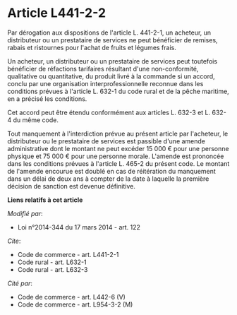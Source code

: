 # Article L441-2-2

Par dérogation aux dispositions de l'article L. 441-2-1, un acheteur, un distributeur ou un prestataire de services ne peut
bénéficier de remises, rabais et ristournes pour l'achat de fruits et légumes frais. 

Un acheteur, un distributeur ou un prestataire de services peut toutefois bénéficier de réfactions tarifaires résultant d'une
non-conformité, qualitative ou quantitative, du produit livré à la commande si un accord, conclu par une organisation
interprofessionnelle reconnue dans les conditions prévues à l'article L. 632-1 du code rural et de la pêche maritime, en a
précisé les conditions. 

Cet accord peut être étendu conformément aux articles L. 632-3 et L. 632-4 du même code. 

Tout manquement à l'interdiction prévue au présent article par l'acheteur, le distributeur ou le prestataire de services est
passible d'une amende administrative dont le montant ne peut excéder 15 000 € pour une personne physique et 75 000 € pour une
personne morale. L'amende est prononcée dans les conditions prévues à l'article L. 465-2 du présent code. Le montant de
l'amende encourue est doublé en cas de réitération du manquement dans un délai de deux ans à compter de la date à laquelle la
première décision de sanction est devenue définitive.

**Liens relatifs à cet article**

_Modifié par_:

  - Loi n°2014-344 du 17 mars 2014 - art. 122

_Cite_:

  - Code de commerce - art. L441-2-1
  - Code rural - art. L632-1
  - Code rural - art. L632-3

_Cité par_:

  - Code de commerce - art. L442-6 (V)
  - Code de commerce - art. L954-3-2 (M)
